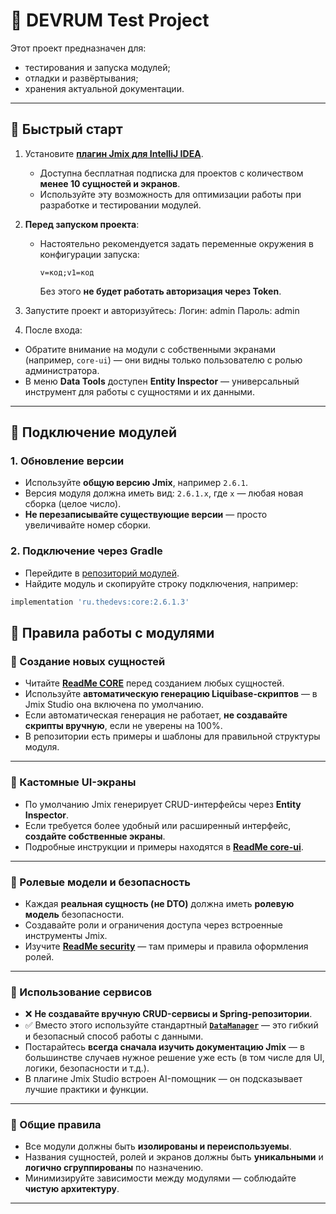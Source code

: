 # 🧪 DEVRUM Test Project

Этот проект предназначен для:

- тестирования и запуска модулей;
- отладки и развёртывания;
- хранения актуальной документации.

---

## 🚀 Быстрый старт

1. Установите **[плагин Jmix для IntelliJ IDEA](https://docs.jmix.io/jmix/studio/studio-features.html)**.
   - Доступна бесплатная подписка для проектов с количеством **менее 10 сущностей и экранов**.
   - Используйте эту возможность для оптимизации работы при разработке и тестировании модулей.

2. **Перед запуском проекта**:
   - Настоятельно рекомендуется задать переменные окружения в конфигурации запуска:
     ```
     v=код;v1=код
     ```
     Без этого **не будет работать авторизация через Token**.

3. Запустите проект и авторизуйтесь:
Логин: admin
Пароль: admin


4. После входа:
- Обратите внимание на модули с собственными экранами (например, `core-ui`) — они видны только пользователю с ролью администратора.
- В меню **Data Tools** доступен **Entity Inspector** — универсальный инструмент для работы с сущностями и их данными.

---

## 🧩 Подключение модулей

### 1. Обновление версии

- Используйте **общую версию Jmix**, например `2.6.1`.
- Версия модуля должна иметь вид: `2.6.1.x`, где `x` — любая новая сборка (целое число).
- **Не перезаписывайте существующие версии** — просто увеличивайте номер сборки.

### 2. Подключение через Gradle

- Перейдите в [репозиторий модулей](https://repo.thedevs.ru/#browse/browse:thedevs).
- Найдите модуль и скопируйте строку подключения, например:
```groovy
implementation 'ru.thedevs:core:2.6.1.3'
```

## 📐 Правила работы с модулями

### 🔹 Создание новых сущностей

- Читайте **[ReadMe CORE](https://github.com/THEDEVS-RU/addon-core)** перед созданием любых сущностей.
- Используйте **автоматическую генерацию Liquibase-скриптов** — в Jmix Studio она включена по умолчанию.
- Если автоматическая генерация не работает, **не создавайте скрипты вручную**, если не уверены на 100%.
- В репозитории есть примеры и шаблоны для правильной структуры модуля.

---

### 🔹 Кастомные UI-экраны

- По умолчанию Jmix генерирует CRUD-интерфейсы через **Entity Inspector**.
- Если требуется более удобный или расширенный интерфейс, **создайте собственные экраны**.
- Подробные инструкции и примеры находятся в **[ReadMe core-ui](https://github.com/THEDEVS-RU/addon-core-ui)**.

---

### 🔹 Ролевые модели и безопасность

- Каждая **реальная сущность (не DTO)** должна иметь **ролевую модель** безопасности.
- Создавайте роли и ограничения доступа через встроенные инструменты Jmix.
- Изучите **[ReadMe security](https://github.com/THEDEVS-RU/addon-security)** — там примеры и правила оформления ролей.

---

### 🔹 Использование сервисов

- ❌ **Не создавайте вручную CRUD-сервисы и Spring-репозитории**.
- ✅ Вместо этого используйте стандартный **[`DataManager`](https://docs.jmix.io/jmix/data-access/data-manager.html)** — это гибкий и безопасный способ работы с данными.
- Постарайтесь **всегда сначала изучить документацию Jmix** — в большинстве случаев нужное решение уже есть (в том числе для UI, логики, безопасности и т.д.).
- В плагине Jmix Studio встроен AI-помощник — он подсказывает лучшие практики и функции.

---

### 🧱 Общие правила

- Все модули должны быть **изолированы и переиспользуемы**.
- Названия сущностей, ролей и экранов должны быть **уникальными** и **логично сгруппированы** по назначению.
- Минимизируйте зависимости между модулями — соблюдайте **чистую архитектуру**.

---
